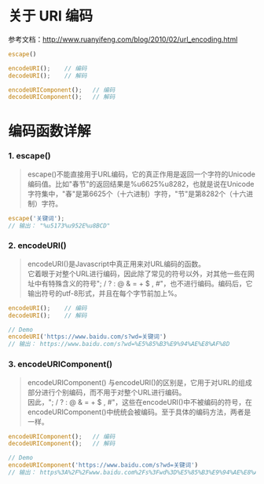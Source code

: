 
# 关于 URI 编码

参考文档：http://www.ruanyifeng.com/blog/2010/02/url_encoding.html

```js
escape()

encodeURI(); 	// 编码
decodeURI(); 	// 解码

encodeURIComponent(); 	// 编码
decodeURIComponent(); 	// 解码
```

# 编码函数详解

### 1. escape()

> escape()不能直接用于URL编码，它的真正作用是返回一个字符的Unicode编码值。比如"春节"的返回结果是%u6625%u8282，也就是说在Unicode字符集中，"春"是第6625个（十六进制）字符，"节"是第8282个（十六进制）字符。

```js
escape('关键词');
// 输出： "%u5173%u952E%u8BCD"
```

### 2. encodeURI()

> encodeURI()是Javascript中真正用来对URL编码的函数。  
> 它着眼于对整个URL进行编码，因此除了常见的符号以外，对其他一些在网址中有特殊含义的符号"; / ? : @ & = + $ , #"，也不进行编码。编码后，它输出符号的utf-8形式，并且在每个字节前加上%。

```js
encodeURI(); 	// 编码
decodeURI(); 	// 解码

// Demo
encodeURI('https://www.baidu.com/s?wd=关键词')
// 输出： https://www.baidu.com/s?wd=%E5%85%B3%E9%94%AE%E8%AF%8D
```

### 3. encodeURIComponent()

> encodeURIComponent() 与encodeURI()的区别是，它用于对URL的组成部分进行个别编码，而不用于对整个URL进行编码。  
> 因此，"; / ? : @ & = + $ , #"，这些在encodeURI()中不被编码的符号，在encodeURIComponent()中统统会被编码。至于具体的编码方法，两者是一样。

```js
encodeURIComponent(); 	// 编码
decodeURIComponent(); 	// 解码

// Demo
encodeURIComponent('https://www.baidu.com/s?wd=关键词')
// 输出： https%3A%2F%2Fwww.baidu.com%2Fs%3Fwd%3D%E5%85%B3%E9%94%AE%E8%AF%8D
```

